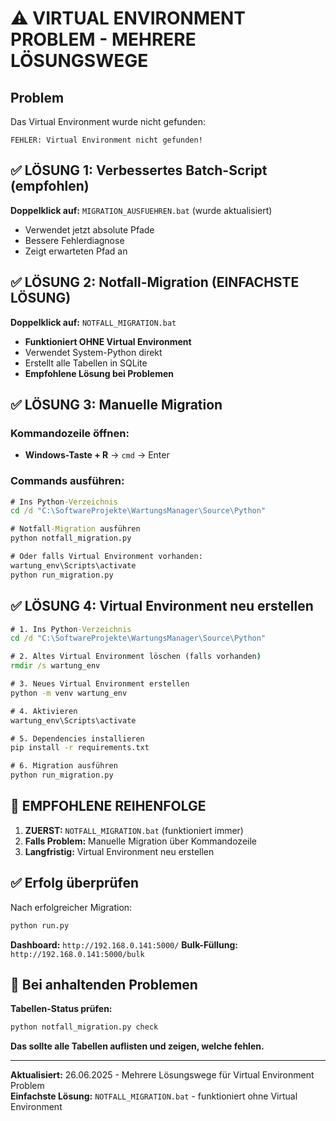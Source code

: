 # ⚠️ VIRTUAL ENVIRONMENT PROBLEM - MEHRERE LÖSUNGSWEGE

## Problem
Das Virtual Environment wurde nicht gefunden:
```
FEHLER: Virtual Environment nicht gefunden!
```

## ✅ LÖSUNG 1: Verbessertes Batch-Script (empfohlen)

**Doppelklick auf:** `MIGRATION_AUSFUEHREN.bat` (wurde aktualisiert)
- Verwendet jetzt absolute Pfade
- Bessere Fehlerdiagnose
- Zeigt erwarteten Pfad an

## ✅ LÖSUNG 2: Notfall-Migration (EINFACHSTE LÖSUNG)

**Doppelklick auf:** `NOTFALL_MIGRATION.bat`
- **Funktioniert OHNE Virtual Environment**
- Verwendet System-Python direkt
- Erstellt alle Tabellen in SQLite
- **Empfohlene Lösung bei Problemen**

## ✅ LÖSUNG 3: Manuelle Migration

### Kommandozeile öffnen:
- **Windows-Taste + R** → `cmd` → Enter

### Commands ausführen:
```cmd
# Ins Python-Verzeichnis
cd /d "C:\SoftwareProjekte\WartungsManager\Source\Python"

# Notfall-Migration ausführen
python notfall_migration.py

# Oder falls Virtual Environment vorhanden:
wartung_env\Scripts\activate
python run_migration.py
```

## ✅ LÖSUNG 4: Virtual Environment neu erstellen

```cmd
# 1. Ins Python-Verzeichnis
cd /d "C:\SoftwareProjekte\WartungsManager\Source\Python"

# 2. Altes Virtual Environment löschen (falls vorhanden)
rmdir /s wartung_env

# 3. Neues Virtual Environment erstellen
python -m venv wartung_env

# 4. Aktivieren
wartung_env\Scripts\activate

# 5. Dependencies installieren
pip install -r requirements.txt

# 6. Migration ausführen
python run_migration.py
```

## 🎯 EMPFOHLENE REIHENFOLGE

1. **ZUERST:** `NOTFALL_MIGRATION.bat` (funktioniert immer)
2. **Falls Problem:** Manuelle Migration über Kommandozeile
3. **Langfristig:** Virtual Environment neu erstellen

## ✅ Erfolg überprüfen

Nach erfolgreicher Migration:
```cmd
python run.py
```

**Dashboard:** `http://192.168.0.141:5000/`
**Bulk-Füllung:** `http://192.168.0.141:5000/bulk`

## 🚨 Bei anhaltenden Problemen

**Tabellen-Status prüfen:**
```cmd
python notfall_migration.py check
```

**Das sollte alle Tabellen auflisten und zeigen, welche fehlen.**

---
**Aktualisiert:** 26.06.2025 - Mehrere Lösungswege für Virtual Environment Problem  
**Einfachste Lösung:** `NOTFALL_MIGRATION.bat` - funktioniert ohne Virtual Environment
